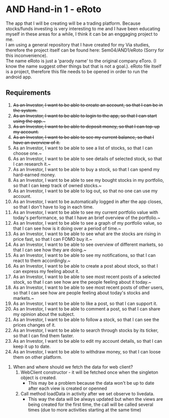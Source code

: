 # AND Hand-in 1 - eRoto

The app that I will be creating will be a trading platform. Because stocks/funds investing is very interesting to me and I have been educating myself in these areas for a while, I think it can be an enggaging project to me.<br/>
I am using a general repository that I have created for my Via studies, therefore the project itself can be found here: Sem04/AND1/eRoto (Sorry for this inconvenience). <br/>
The name eRoto is just a 'parody name' to the original company eToro. (I know the name suggest other things but that is not a goal.).
eRoto file itself is a project, therefore this file needs to be opened in order to run the android app.

## Requirements
1. ~~As an Investor, I want to be able to create an account, so that I can be in the system.~~
2. ~~As an Investor, I want to be able to login to the app, so that I can start using the app.~~~
3. ~~As an Investor, I want to be able to deposit money, so that I can top-up my account.~~
4. ~~As an Investor, I want to be able to see my current balance, so that I have an overview of it.~~
5. As an Investor, I want to be able to see a list of stocks, so that I can choose one.~
6. As an Investor, I want to be able to see details of selected stock, so that I can research it.~
7. As an Investor, I want to be able to buy a stock, so that I can spend my hard-earned money.
10. As an Investor, I want to be able to see my bought stocks in my portfolio, so that I can keep track of owned stocks.~
11. As an Investor, I want to be able to log out, so that no one can use my account.
12. As an Investor, I want to be automatically logged in after the app closes, so that I don't have to log in each time.
13. As an Investor, I want to be able to see my current portfolio value with today's performance, so that I have an brief overview of the portfolio.~
14. As an Investor, I want to be able to see a graph of my portfolio value, so that I can see how is it doing over a period of time.~
15. As an Investor, I want to be able to see what are the stocks are rising in price fast, so that I can FOMO buy it.~
16. As an Investor, I want to be able to see overview of different markets, so that I can see how they are doing.~
17. As an Investor, I want to be able to see my notifications, so that I can react to them accordingly.~
18. As an Investor, I want to be able to create a post about stock, so that I can express my feeling about it.
19. As an Investor, I want to be able to see most recent posts of a selected stock, so that I can see how are the people feeling about it today.~
20. As an Investor, I want to be able to see most recent posts of other users, so that I can see how are people feeling about today's stocks and markets.~
21. As an Investor, I want to be able to like a post, so that I can support it.
22. As an Investor, I want to be able to comment a post, so that I can share my opinion about the subject.
23. As an Investor, I want to be able to follow a stock, so that I can see the prices changes of it.
24. As an Investor, I want to be able to search through stocks by its ticker, so that I can find them faster.
25. As an Investor, I want to be able to edit my account details, so that I can keep it up to date.
26. As an Investor, I want to be able to withdraw money, so that I can loose them on other platform.

<!-- TODO -->
1. When and where should we fetch the data for web client?
   1. WebClient constructor - it will be fetched once when the singleton object is created.
        - This may be a problem because the data won't be up to date after each view is created or openned
   2. Call method loadData in activity after we set observe to livedata.
        - This way the data will be always updated but when the views are being created for the first time, the call will be called several times (due to more activities starting at the same time)
